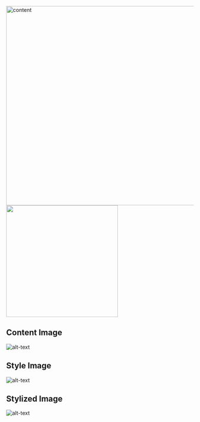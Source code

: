 
<img src="https://github.com/emreyesilyurt/neural_style_transfer/blob/master/content.jpg?raw=true" width="535" title ='content'/> <img src="https://github.com/emreyesilyurt/neural_style_transfer/blob/master/style.jpg?raw=true" width="300"/>


## Content Image
![alt-text](https://github.com/emreyesilyurt/neural_style_transfer/blob/master/content.jpg?raw=true)

## Style Image
![alt-text](https://github.com/emreyesilyurt/neural_style_transfer/blob/master/style.jpg?raw=true)

## Stylized Image
![alt-text](https://github.com/emreyesilyurt/neural_style_transfer/blob/master/stylized-image.png?raw=true)
